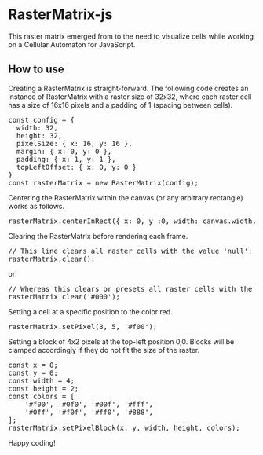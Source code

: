 # RasterMatrix-js

This raster matrix emerged from to the need to visualize cells while working on a Cellular Automaton for JavaScript.

## How to use

Creating a RasterMatrix is straight-forward. The following code creates an instance of RasterMatrix with a raster size of 32x32, where each raster cell has a size of 16x16 pixels and a padding of 1 (spacing between cells).
<pre>
const config = {
  width: 32,
  height: 32,
  pixelSize: { x: 16, y: 16 },
  margin: { x: 0, y: 0 },
  padding: { x: 1, y: 1 },
  topLeftOffset: { x: 0, y: 0 }
}
const rasterMatrix = new RasterMatrix(config);
</pre>

Centering the RasterMatrix within the canvas (or any arbitrary rectangle) works as follows.
<pre>
rasterMatrix.centerInRect({ x: 0, y :0, width: canvas.width, height: canvas.height });
</pre>

Clearing the RasterMatrix before rendering each frame.
<pre>
// This line clears all raster cells with the value 'null':
rasterMatrix.clear();
</pre>
or:
<pre>
// Whereas this clears or presets all raster cells with the color black:
rasterMatrix.clear('#000');
</pre>

Setting a cell at a specific position to the color red.
<pre>
rasterMatrix.setPixel(3, 5, '#f00');
</pre>

Setting a block of 4x2 pixels at the top-left position 0,0. Blocks will be clamped accordingly if they do not fit the size of the raster.
<pre>
const x = 0;
const y = 0;
const width = 4;
const height = 2;
const colors = [
    '#f00', '#0f0', '#00f', '#fff',
    '#0ff', '#f0f', '#ff0', '#888',
];
rasterMatrix.setPixelBlock(x, y, width, height, colors);
</pre>

Happy coding!
